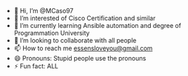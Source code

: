 - 👋 Hi, I’m @MCaso97
- 👀 I’m interested of Cisco Certification and similar 
- 🌱 I’m currently learning Ansible automation and degree of Programmation University
- 💞️ I’m looking to collaborate with all people
- 📫 How to reach me essensloveyou@gmail.com
- 😄 Pronouns: Stupid people use the pronouns
- ⚡ Fun fact: ALL

<!---
MCaso97/MCaso97 is a ✨ special ✨ repository because its `README.md` (this file) appears on your GitHub profile.
You can click the Preview link to take a look at your changes.
--->
